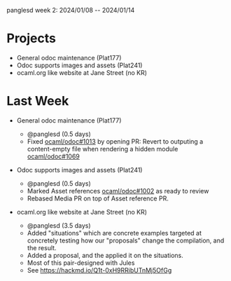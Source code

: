 panglesd week 2: 2024/01/08 -- 2024/01/14

# Projects

- General odoc maintenance (Plat177)
- Odoc supports images and assets (Plat241)
- ocaml.org like website at Jane Street (no KR)

# Last Week

- General odoc maintenance (Plat177)
  - @panglesd (0.5 days)
  - Fixed [ocaml/odoc#1013](https://github.com/ocaml/odoc/issues/1013) by
    opening PR: Revert to outputing a content-empty file when rendering a hidden
    module [ocaml/odoc#1069](https://github.com/ocaml/odoc/pull/1069)

- Odoc supports images and assets (Plat241)
  - @panglesd (0.5 days)
  - Marked Asset references [ocaml/odoc#1002](https://github.com/ocaml/odoc/pull/1002#pullrequestreview-1808340941) as ready to review
  - Rebased Media PR on top of Asset reference PR.

- ocaml.org like website at Jane Street (no KR)
  - @panglesd (3.5 days)
  - Added "situations" which are concrete examples targeted at concretely testing how our "proposals" change the compilation, and the result.
  - Added a proposal, and the applied it on the situations.
  - Most of this pair-designed with Jules
  - See https://hackmd.io/Q1t-0xH9RRibUTnMj5OfGg
